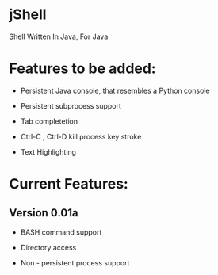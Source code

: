 jShell
======

Shell Written In Java, For Java

# Features to be added:

  - Persistent Java console, that resembles a Python console
  
  - Persistent subprocess support
  
  - Tab completetion
  
  - Ctrl-C , Ctrl-D kill process key stroke
  
  - Text Highlighting
  
# Current Features:

## Version 0.01a

  - BASH command support
  
  - Directory access

  - Non - persistent process support

